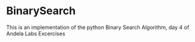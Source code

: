 # BinarySearch
This is an implementation of the python Binary Search Algorithm, day 4 of Andela Labs Excercises
